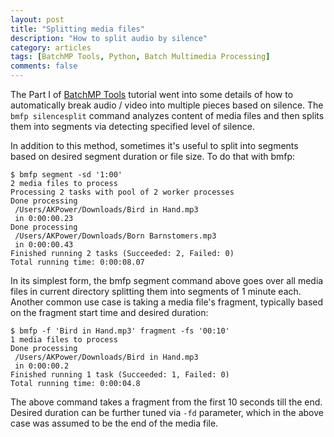 ```yaml
---
layout: post
title: "Splitting media files"
description: "How to split audio by silence"
category: articles
tags: [BatchMP Tools, Python, Batch Multimedia Processing]
comments: false
---
```


The Part I of [BatchMP Tools](https://github.com/akpw/batch-mp-tools) tutorial went into some details of how to automatically break audio / video into multiple pieces based on silence. The ```bmfp silencesplit``` command analyzes content of media files and then splits them into segments via detecting specified level of silence.

In addition to this method, sometimes it's useful to split into segments based on desired segment duration or file size.  To do that with bmfp:

````
$ bmfp segment -sd '1:00'
2 media files to process
Processing 2 tasks with pool of 2 worker processes
Done processing
 /Users/AKPower/Downloads/Bird in Hand.mp3
 in 0:00:00.23
Done processing
 /Users/AKPower/Downloads/Born Barnstomers.mp3
 in 0:00:00.43
Finished running 2 tasks (Succeeded: 2, Failed: 0)
Total running time: 0:00:08.07
````

In its simplest form, the bmfp segment command above goes over all media files in current directory splitting them into segments of 1 minute each.
Another common use case is taking a media file's fragment, typically based on the fragment start time and desired duration:

````
$ bmfp -f 'Bird in Hand.mp3' fragment -fs '00:10'
1 media files to process
Done processing
 /Users/AKPower/Downloads/Bird in Hand.mp3
 in 0:00:00.2
Finished running 1 task (Succeeded: 1, Failed: 0)
Total running time: 0:00:04.8
````

The above command takes a fragment from the first 10 seconds till the end. Desired duration can be further tuned via ```-fd``` parameter, which in the above case was assumed to be the end of the media file.
